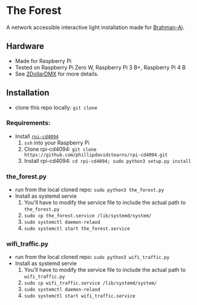 # The Forest

A network accessible interactive light installation made for [Brahman-Ai](https://brahman.ai).

## Hardware

* Made for Raspberry Pi
* Tested on Raspberry Pi Zero W, Raspberry Pi 3 B+, Raspberry Pi 4 B
* See [2DollarDMX](https://github.com/phillipdavidstearns/2DollarDMX) for more details.

## Installation

* clone this repo locally: `git clone`

### Requirements:

* Install [`rpi-cd4094`](https://github.com/phillipdavidstearns/rpi-cd4094)
  1. `ssh` into your Raspberry Pi
  1. Clone rpi-cd4094: `git clone https://github.com/phillipdavidstearns/rpi-cd4094.git`
  1. Install rpi-cd4094: `cd rpi-cd4094; sudo python3 setup.py install`

### the_forest.py

* run from the local cloned repo: `sudo python3 the_forest.py`
* Install as systemd servie
  1. You'll have to modify the service file to include the actual path to `the_forest.py`
  1. `sudo cp the_forest.service /lib/systemd/system/`
  1. `sudo systemctl daemon-relaod` 
  1. `sudo systemctl start the_forest.service`
  
### wifi_traffic.py

* run from the local cloned repo: `sudo python3 wifi_traffic.py`
* Install as systemd servie
  1. You'll have to modify the service file to include the actual path to `wifi_traffic.py`
  1. `sudo cp wifi_traffic.service /lib/systemd/system/`
  1. `sudo systemctl daemon-relaod` 
  1. `sudo systemctl start wifi_traffic.service`

